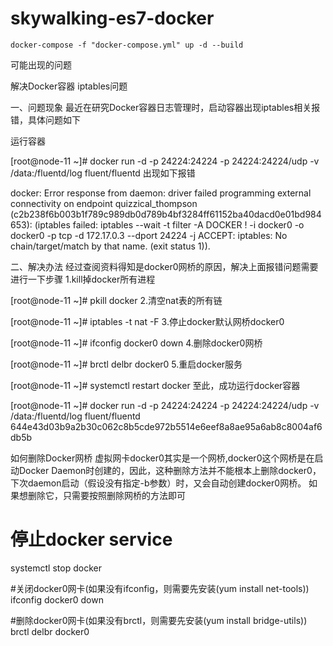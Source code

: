 # skywalking-es7-docker

```
docker-compose -f "docker-compose.yml" up -d --build
```


可能出现的问题

解决Docker容器 iptables问题

一、问题现象
最近在研究Docker容器日志管理时，启动容器出现iptables相关报错，具体问题如下

运行容器

[root@node-11 ~]# docker run -d -p 24224:24224 -p 24224:24224/udp -v /data:/fluentd/log fluent/fluentd
出现如下报错

docker: Error response from daemon: driver failed programming external connectivity on endpoint quizzical_thompson (c2b238f6b003b1f789c989db0d789b4bf3284ff61152ba40dacd0e01bd984653):  (iptables failed: iptables --wait -t filter -A DOCKER ! -i docker0 -o docker0 -p tcp -d 172.17.0.3 --dport 24224 -j ACCEPT: iptables: No chain/target/match by that name.
 (exit status 1)).
 
 
 二、解决办法
经过查阅资料得知是docker0网桥的原因，解决上面报错问题需要进行一下步骤
1.kill掉docker所有进程

[root@node-11 ~]# pkill docker 
2.清空nat表的所有链

[root@node-11 ~]# iptables -t nat -F
3.停止docker默认网桥docker0

[root@node-11 ~]# ifconfig docker0 down
4.删除docker0网桥

[root@node-11 ~]# brctl delbr docker0
5.重启docker服务

[root@node-11 ~]# systemctl restart docker
至此，成功运行docker容器

[root@node-11 ~]# docker run -d -p 24224:24224 -p 24224:24224/udp -v /data:/fluentd/log fluent/fluentd
644e43d03b9a2b30c062c8b5cde972b5514e6eef8a8ae95a6ab8c8004af6db5b

如何删除Docker网桥
虚拟网卡docker0其实是一个网桥,docker0这个网桥是在启动Docker Daemon时创建的，因此，这种删除方法并不能根本上删除docker0，下次daemon启动（假设没有指定-b参数）时，又会自动创建docker0网桥。
如果想删除它，只需要按照删除网桥的方法即可
# 停止docker service
systemctl stop docker
 
#关闭docker0网卡(如果没有ifconfig，则需要先安装(yum install net-tools))
ifconfig docker0 down
 
#删除docker0网卡(如果没有brctl，则需要先安装(yum install bridge-utils))
brctl delbr docker0